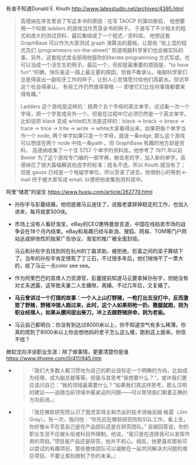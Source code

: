 

有谁不知道Donald E. Knuth http://www.latexstudio.net/archives/4395.html
> 高德纳在序言里说了写这本书的原因：在写 TAOCP 的第四册前， 他想要用一个叫做 ladders 的游戏当作贯穿全书的例子。 于是写了不少相关的程式和庞大的测试资料，最后集结成了一个程式／资料库。 他想这套 GraphBase 可以作为大家测试 graph 演算法的基础，让那些 “街上混的程式员们 (programmers-on-the-street)” 知道电脑科学家们也会做实际的事。另外，这套程式库全部用他鼓吹的literate programming 方式写成，也可以当成一个活生生的例子。最后一个，但却是最重要的原因是，"to have fun".“的确，快乐是这一路上最主要的原因，但我不敢承认。电脑科学家们总是得装出一副咬牙工作的样子，让别人心甘情愿付给他们高薪水。但迟早这个社会得承认， 有些工作仍然值得尊敬 --- 即使它们比任何事情都要来得有趣。”
> 
> Ladders 这个游戏是这样的：挑两个五个字母的英文单字，试试看一次一个字母，把一个字变成另外一个。但是在过程中它必须仍然是一个英文单字。比如说把 black 变成 white的方法是这样的：black -> brack -> brace -> trace -> trice -> trite -> write -> white大家看得出来，如果把每个单字当作一个 node, 两个单字如果只差一个字母，就连一条edge, 那么这个游戏可以想成在两个 node 中找一条path 。但 GraphBase 有趣的地方却是资料。 高德纳收集了一个含 5757 个单字的资料库。他参考了 1971 年以前 Beeler 为了这个游戏专门编的一部字典，删去老的字，加入新的单字。高德纳花了很大篇幅解说他选字的标准：姓名不选，所以 Knuth 就没有了；但是 gauss 已经是一个电磁学单位，所以受录了进去。他很耐心的等到 e-mail 终于被大家写成 email, 以便把他收集到资料库中。

阿里“储君”的诞生 https://www.huxiu.com/article/262770.html
- 孙彤宇与彭蕾结婚，他彻底被马云迷住了，说服老婆辞掉稳定的工作，也加入进来，每月就拿500块。
- 市场上没有人看好淘宝，eBay的CEO惠特曼放言道，中国在线拍卖市场的战争会在18个月内结束。eBay和易趣已经与新浪、搜狐、网易、TOM等门户网站达成排他性的独家广告协议，淘宝的推广被全面封锁。

  马云和孙彤宇去找到同在杭州的丁磊求助，被拒绝。巨富之间的梁子算结下了。当年的孙彤宇肯定恨死了丁三石，不过很多年后，他们悄悄干了一票大的，给了马云一点color see see。
- 作为阿里巴巴的首席人力资源官，彭蕾提前知道马云要拿掉孙彤宇，但她没有对丈夫透露，这导致夫妻二人生嫌隙，离婚。不过几年后，又复婚了。  
- **马云曾讲过一个打猎的故事：一个人上山打野猪，一枪打出去没打中，反而激怒了野猪，野猪冲猎人跑过来，此时，这个人如果把枪一扔，撒腿就跑，则为职业经理人，如果从腰间拔出柴刀，冲上去跟野猪拼命，则为老板。**
- 马云自己都明白：你没有到达过8000米以上，你不知道空气有多么稀薄。你真的爬到了8000米以上你会想他妈的老子怎么这么傻，跑到这上面来。你信不信？

微软沈向洋谈职业生涯：除了做事情，更要清楚你是谁 https://www.ithome.com/0/411/945.htm
- > 『我们大多数人都习惯地为自己的职业目标定一个明确的方向，比如成为经理、成为副总裁等等。但是与其思考“我想要什么？”，或许我们更应该问自己：“我的领域最需要什么？”如果我们真这样思考，那么汉明的建议——追随当前领域中最紧迫的问题——可以带领我们朝着正确的方向前进。』
- > 『我在微软研究院认识了图灵奖得主和杰出的技术领袖吉姆·格雷（Jim Gray）。有一次，我问他：“你先后在微软研究院和SQL工作。看上去，你好像从不在意自己是在产品团队还是在研究团队。”
吉姆回答说，你的职业生涯不应被头衔或科目所限制。他说，“我只是在选择我可以发挥作用的项目。”项目是产品还是研究，他并不担心。相反，他更喜欢那些可以尝试的有趣项目，那些整体团队可以凝聚在一起共同解决大问题的艰巨项目。不要让类别限制了你的未来。』

